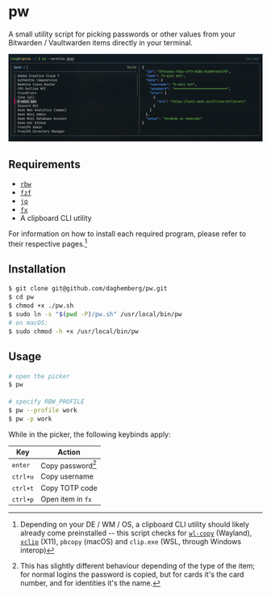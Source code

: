 # pw

A small utility script for picking passwords or other values from your Bitwarden / Vaultwarden items directly in your terminal.

![`pw` showcase with profile specification](showcase.png)

## Requirements

- [`rbw`](https://github.com/doy/rbw)
- [`fzf`](https://github.com/junegunn/fzf)
- [`jq`](https://jqlang.org/)
- [`fx`](https://fx.wtf/)
- A clipboard CLI utility

For information on how to install each required program, please refer to their respective pages.[^1]

[^1]: Depending on your DE / WM / OS, a clipboard CLI utility should likely already come preinstalled -- this script checks for [`wl-copy`](https://github.com/bugaevc/wl-clipboard) (Wayland), [`xclip`](https://github.com/astrand/xclip) (X11), `pbcopy` (macOS) and `clip.exe` (WSL, through Windows interop)

## Installation

```sh
$ git clone git@github.com/daghemberg/pw.git
$ cd pw
$ chmod +x ./pw.sh
$ sudo ln -s "$(pwd -P)/pw.sh" /usr/local/bin/pw
# on macOS:
$ sudo chmod -h +x /usr/local/bin/pw
```

## Usage

```sh
# open the picker
$ pw

# specify RBW_PROFILE
$ pw --profile work
$ pw -p work
```

While in the picker, the following keybinds apply:

| Key | Action |
| -------------- | --------------- |
| `enter` | Copy password[^2] |
| `ctrl+u` | Copy username |
| `ctrl+t` | Copy TOTP code |
| `ctrl+p` | Open item in `fx` |

[^2]: This has slightly different behaviour depending of the type of the item; for normal logins the password is copied, but for cards it's the card number, and for identities it's the name.
